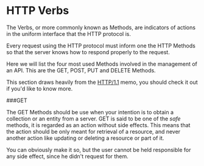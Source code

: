 # HTTP Verbs

The Verbs, or more commonly known as Methods, are indicators of actions in the uniform interface that the HTTP protocol is.

Every request using the HTTP protocol must inform one the HTTP Methods so that the server knows how to respond properly to the request.

Here we will list the four most used Methods involved in the management of an API. This are the GET, POST, PUT and DELETE Methods.

This section draws heavily from the [HTTP/1.1](http://www.w3.org/Protocols/rfc2616/rfc2616.html) memo, you should check it out if you'd like to know more.

###GET

The GET Methods should be use when your intention is to obtain a collection or an entity from a server. GET is said to be one of the *safe* methods, it is regarded as an action without side effects. 
This means that the action should be only meant for retrieval of a resource, and never another action like updating or deleting a resource or part of it. 

You can obviously make it so, but the user cannot be held responsible for any side effect, since he didn't request for them.